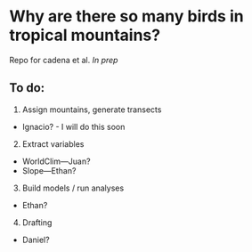 # Why are there so many birds in tropical mountains?

Repo for cadena et al. *In prep*

## To do:

1) Assign mountains, generate transects
* Ignacio? - I will do this soon

2) Extract variables 
* WorldClim—Juan?
* Slope—Ethan?

3) Build models / run analyses
* Ethan? 

4) Drafting
* Daniel? 
